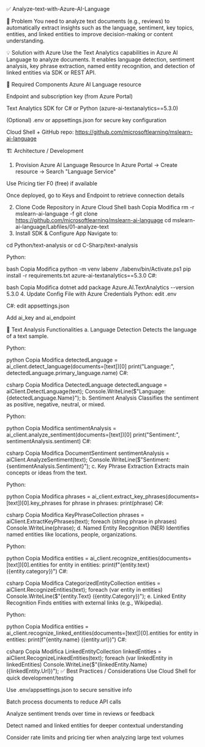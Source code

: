 ✅ Analyze-text-with-Azure-AI-Language

🧩 Problem
You need to analyze text documents (e.g., reviews) to automatically extract insights such as the language, sentiment, key topics, entities, and linked entities to improve decision-making or content understanding.

💡 Solution with Azure
Use the Text Analytics capabilities in Azure AI Language to analyze documents. It enables language detection, sentiment analysis, key phrase extraction, named entity recognition, and detection of linked entities via SDK or REST API.

🧱 Required Components
Azure AI Language resource

Endpoint and subscription key (from Azure Portal)

Text Analytics SDK for C# or Python (azure-ai-textanalytics==5.3.0)

(Optional) .env or appsettings.json for secure key configuration

Cloud Shell + GitHub repo: https://github.com/microsoftlearning/mslearn-ai-language

🏗️ Architecture / Development
1. Provision Azure AI Language Resource
In Azure Portal → Create resource → Search "Language Service"

Use Pricing tier F0 (free) if available

Once deployed, go to Keys and Endpoint to retrieve connection details

2. Clone Code Repository in Azure Cloud Shell
bash
Copia
Modifica
rm -r mslearn-ai-language -f
git clone https://github.com/microsoftlearning/mslearn-ai-language
cd mslearn-ai-language/Labfiles/01-analyze-text
3. Install SDK & Configure App
Navigate to:

cd Python/text-analysis or cd C-Sharp/text-analysis

Python:

bash
Copia
Modifica
python -m venv labenv
./labenv/bin/Activate.ps1
pip install -r requirements.txt azure-ai-textanalytics==5.3.0
C#:

bash
Copia
Modifica
dotnet add package Azure.AI.TextAnalytics --version 5.3.0
4. Update Config File with Azure Credentials
Python: edit .env

C#: edit appsettings.json

Add ai_key and ai_endpoint

💬 Text Analysis Functionalities
a. Language Detection
Detects the language of a text sample.

Python:

python
Copia
Modifica
detectedLanguage = ai_client.detect_language(documents=[text])[0]
print("Language:", detectedLanguage.primary_language.name)
C#:

csharp
Copia
Modifica
DetectedLanguage detectedLanguage = aiClient.DetectLanguage(text);
Console.WriteLine($"Language: {detectedLanguage.Name}");
b. Sentiment Analysis
Classifies the sentiment as positive, negative, neutral, or mixed.

Python:

python
Copia
Modifica
sentimentAnalysis = ai_client.analyze_sentiment(documents=[text])[0]
print("Sentiment:", sentimentAnalysis.sentiment)
C#:

csharp
Copia
Modifica
DocumentSentiment sentimentAnalysis = aiClient.AnalyzeSentiment(text);
Console.WriteLine($"Sentiment: {sentimentAnalysis.Sentiment}");
c. Key Phrase Extraction
Extracts main concepts or ideas from the text.

Python:

python
Copia
Modifica
phrases = ai_client.extract_key_phrases(documents=[text])[0].key_phrases
for phrase in phrases:
    print(phrase)
C#:

csharp
Copia
Modifica
KeyPhraseCollection phrases = aiClient.ExtractKeyPhrases(text);
foreach (string phrase in phrases)
    Console.WriteLine(phrase);
d. Named Entity Recognition (NER)
Identifies named entities like locations, people, organizations.

Python:

python
Copia
Modifica
entities = ai_client.recognize_entities(documents=[text])[0].entities
for entity in entities:
    print(f"{entity.text} ({entity.category})")
C#:

csharp
Copia
Modifica
CategorizedEntityCollection entities = aiClient.RecognizeEntities(text);
foreach (var entity in entities)
    Console.WriteLine($"{entity.Text} ({entity.Category})");
e. Linked Entity Recognition
Finds entities with external links (e.g., Wikipedia).

Python:

python
Copia
Modifica
entities = ai_client.recognize_linked_entities(documents=[text])[0].entities
for entity in entities:
    print(f"{entity.name} ({entity.url})")
C#:

csharp
Copia
Modifica
LinkedEntityCollection linkedEntities = aiClient.RecognizeLinkedEntities(text);
foreach (var linkedEntity in linkedEntities)
    Console.WriteLine($"{linkedEntity.Name} ({linkedEntity.Url})");
✅ Best Practices / Considerations
Use Cloud Shell for quick development/testing

Use .env/appsettings.json to secure sensitive info

Batch process documents to reduce API calls

Analyze sentiment trends over time in reviews or feedback

Detect named and linked entities for deeper contextual understanding

Consider rate limits and pricing tier when analyzing large text volumes

